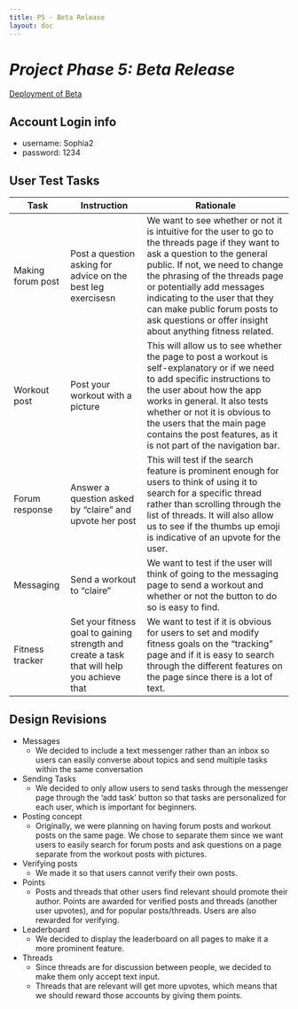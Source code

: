 ```yaml
---
title: P5 - Beta Release
layout: doc
---
```


# *Project Phase 5: Beta Release*

<a href="https://binary-beasts.vercel.app/">Deployment of Beta</a>

## Account Login info

- username: Sophia2
- password: 1234

## User Test Tasks

| Task              | Instruction                                                                                 | Rationale                                                                                                                                                                                                                                                                                                                                                        |
| ----------------- | ------------------------------------------------------------------------------------------- | ---------------------------------------------------------------------------------------------------------------------------------------------------------------------------------------------------------------------------------------------------------------------------------------------------------------------------------------------------------------- |
| Making forum post | Post a question asking for advice on the best leg exercisesn                                | We want to see whether or not it is intuitive for the user to go to the threads page if they want to ask a question to the general public. If not, we need to change the phrasing of the threads page or potentially add messages indicating to the user that they can make public forum posts to ask questions or offer insight about anything fitness related. |
| Workout post      | Post your workout with a picture                                                            | This will allow us to see whether the page to post a workout is self-explanatory or if we need to add specific instructions to the user about how the app works in general. It also tests whether or not it is obvious to the users that the main page contains the post features, as it is not part of the navigation bar.                                      |
| Forum response    | Answer a question asked by “claire” and upvote her post                                     | This will test if the search feature is prominent enough for users to think of using it to search for a specific thread rather than scrolling through the list of threads. It will also allow us to see if the thumbs up emoji is indicative of an upvote for the user.                                                                                          |
| Messaging         | Send a workout to “claire”                                                                  | We want to test if the user will think of going to the messaging page to send a workout and whether or not the button to do so is easy to find.                                                                                                                                                                                                                  |
| Fitness tracker   | Set your fitness goal to gaining strength and create a task that will help you achieve that | We want to test if it is obvious for users to set and modify fitness goals on the “tracking” page and if it is easy to search through the different features on the page since there is a lot of text.                                                                                                                                                           |

## Design Revisions

- Messages
  - We decided to include a text messenger rather than an inbox so users can easily converse about topics and send multiple tasks within the same conversation
- Sending Tasks
  - We decided to only allow users to send tasks through the messenger page through the ‘add task’ button so that tasks are personalized for each user, which is important for beginners.
- Posting concept
  - Originally, we were planning on having forum posts and workout posts on the same page. We chose to separate them since we want users to easily search for forum posts and ask questions on a page separate from the workout posts with pictures.
- Verifying posts
  - We made it so that users cannot verify their own posts.
- Points
  - Posts and threads that other users find relevant should promote their author. Points are awarded for verified posts and threads (another user upvotes), and for popular posts/threads. Users are also rewarded for verifying.
- Leaderboard
  - We decided to display the leaderboard on all pages to make it a more prominent feature.
- Threads
  - Since threads are for discussion between people, we decided to make them only accept text input.
  - Threads that are relevant will get more upvotes, which means that we should reward those accounts by giving them points.